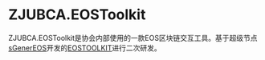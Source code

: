 # ZJUBCA.EOSToolkit

ZJUBCA.EOSToolkit是协会内部使用的一款EOS区块链交互工具。基于超级节点[sGenerEOS](https://www.genereos.io/)开发的[EOSTOOLKIT](https://github.com/eostoolkit/eostoolkit)进行二次研发。